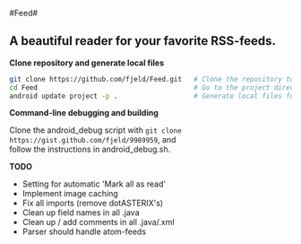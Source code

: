 #Feed#

A beautiful reader for your favorite RSS-feeds.
-----------------------------------------------

**Clone repository and generate local files**

```bash
git clone https://github.com/fjeld/Feed.git   # Clone the repository to your computer
cd Feed                                       # Go to the project directory
android update project -p .                   # Generate local files for the project
```

**Command-line debugging and building**

Clone the android_debug script with `git clone https://gist.github.com/fjeld/9989959`, and  
follow the instructions in android_debug.sh.

**TODO**

- Setting for automatic 'Mark all as read'
- Implement image caching
- Fix all imports (remove dotASTERIX's)
- Clean up field names in all .java
- Clean up / add comments in all .java/.xml
- Parser should handle atom-feeds